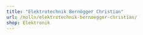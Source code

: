```yaml
---
title: "Elektrotechnik Bernögger Christian"
url: /molln/elektrotechnik-bernoegger-christian/
shop: Elektronik
---
```

